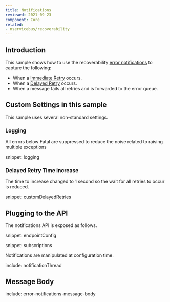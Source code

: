 ```yaml
---
title: Notifications
reviewed: 2021-09-23
component: Core
related:
- nservicebus/recoverability
---
```


## Introduction

This sample shows how to use the recoverability [error notifications](/nservicebus/recoverability/subscribing-to-error-notifications.md) to capture the following:

 * When a [Immediate Retry](/nservicebus/recoverability/#immediate-retries) occurs.
 * When a [Delayed Retry](/nservicebus/recoverability/#delayed-retries) occurs.
 * When a message fails all retries and is forwarded to the error queue.


## Custom Settings in this sample

This sample uses several non-standard settings.


### Logging

All errors below Fatal are suppressed to reduce the noise related to raising multiple exceptions

snippet: logging


### Delayed Retry Time increase

The time to increase changed to 1 second so the wait for all retries to occur is reduced.

snippet: customDelayedRetries


## Plugging to the API

The notifications API is exposed as follows.

snippet: endpointConfig

snippet: subscriptions


Notifications are manipulated at configuration time.


include: notificationThread


## Message Body

include: error-notifications-message-body
